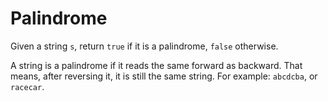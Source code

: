 # Palindrome

Given a string `s`, return `true` if it is a palindrome, `false` otherwise.

A string is a palindrome if it reads the same forward as backward. That means, after reversing it, it is still the same
string. For example: `abcdcba`, or `racecar`.
